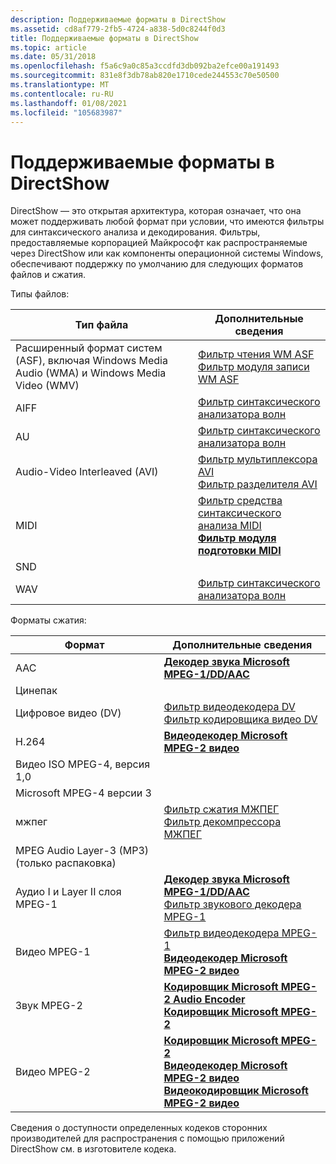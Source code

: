 ```yaml
---
description: Поддерживаемые форматы в DirectShow
ms.assetid: cd8af779-2fb5-4724-a838-5d0c8244f0d3
title: Поддерживаемые форматы в DirectShow
ms.topic: article
ms.date: 05/31/2018
ms.openlocfilehash: f5a6c9a0c85a3ccdfd3db092ba2efce00a191493
ms.sourcegitcommit: 831e8f3db78ab820e1710cede244553c70e50500
ms.translationtype: MT
ms.contentlocale: ru-RU
ms.lasthandoff: 01/08/2021
ms.locfileid: "105683987"
---
```

# <a name="supported-formats-in-directshow"></a>Поддерживаемые форматы в DirectShow

DirectShow — это открытая архитектура, которая означает, что она может поддерживать любой формат при условии, что имеются фильтры для синтаксического анализа и декодирования. Фильтры, предоставляемые корпорацией Майкрософт как распространяемые через DirectShow или как компоненты операционной системы Windows, обеспечивают поддержку по умолчанию для следующих форматов файлов и сжатия.

Типы файлов:



| Тип файла                                                                                        | Дополнительные сведения                                                                                                                  |
|--------------------------------------------------------------------------------------------------|-----------------------------------------------------------------------------------------------------------------------------------|
| Расширенный формат систем (ASF), включая Windows Media Audio (WMA) и Windows Media Video (WMV) | [Фильтр чтения WM ASF](about-the-wm-asf-reader-filter.md)<br/> [Фильтр модуля записи WM ASF](wm-asf-writer-filter.md)<br/> |
| AIFF                                                                                             | [Фильтр синтаксического анализатора волн](wave-parser-filter.md)                                                                                      |
| AU                                                                                               | [Фильтр синтаксического анализатора волн](wave-parser-filter.md)                                                                                      |
| Audio-Video Interleaved (AVI)                                                                    | [Фильтр мультиплексора AVI](avi-mux-filter.md)<br/> [Фильтр разделителя AVI](avi-splitter-filter.md)<br/>                         |
| MIDI                                                                                             | [Фильтр средства синтаксического анализа MIDI](midi-parser-filter.md)<br/> [**Фильтр модуля подготовки MIDI**](midi-renderer-filter.md)<br/>           |
| SND                                                                                              |                                                                                                                                   |
| WAV                                                                                              | [Фильтр синтаксического анализатора волн](wave-parser-filter.md)                                                                                      |



 

Форматы сжатия:



| Формат                                        | Дополнительные сведения                                                                                                                                                                                                                                |
|-----------------------------------------------|-------------------------------------------------------------------------------------------------------------------------------------------------------------------------------------------------------------------------------------------------|
| AAC                                           | [**Декодер звука Microsoft MPEG-1/DD/AAC**](microsoft-mpeg-1-dd-audio-decoder.md)                                                                                                                                                              |
| Цинепак                                       |                                                                                                                                                                                                                                                 |
| Цифровое видео (DV)                            | [Фильтр видеодекодера DV](dv-video-decoder-filter.md)<br/> [Фильтр кодировщика видео DV](dv-video-encoder-filter.md)<br/>                                                                                                             |
| H.264                                         | [**Видеодекодер Microsoft MPEG-2 видео**](microsoft-mpeg-2-video-decoder.md)                                                                                                                                                                        |
| Видео ISO MPEG-4, версия 1,0                  |                                                                                                                                                                                                                                                 |
| Microsoft MPEG-4 версии 3                    |                                                                                                                                                                                                                                                 |
| мжпег                                         | [Фильтр сжатия МЖПЕГ](mjpeg-compressor-filter.md)<br/> [Фильтр декомпрессора МЖПЕГ](mjpeg-decompressor-filter.md)<br/>                                                                                                         |
| MPEG Audio Layer-3 (MP3) (только распаковка) |                                                                                                                                                                                                                                                 |
| Аудио I и Layer II слоя MPEG-1             | [**Декодер звука Microsoft MPEG-1/DD/AAC**](microsoft-mpeg-1-dd-audio-decoder.md)<br/> [Фильтр звукового декодера MPEG-1](mpeg-1-audio-decoder-filter.md)<br/>                                                                         |
| Видео MPEG-1                                  | [Фильтр видеодекодера MPEG-1](mpeg-1-video-decoder-filter.md)<br/> [**Видеодекодер Microsoft MPEG-2 видео**](microsoft-mpeg-2-video-decoder.md)<br/>                                                                                   |
| Звук MPEG-2                                  | [**Кодировщик Microsoft MPEG-2 Audio Encoder**](microsoft-mpeg-2-audio-encoder.md)<br/> [**Кодировщик Microsoft MPEG-2**](microsoft-mpeg-2-encoder.md)<br/>                                                                                     |
| Видео MPEG-2                                  | [**Кодировщик Microsoft MPEG-2**](microsoft-mpeg-2-encoder.md)<br/> [**Видеодекодер Microsoft MPEG-2 видео**](microsoft-mpeg-2-video-decoder.md)<br/> [**Видеокодировщик Microsoft MPEG-2 видео**](microsoft-mpeg-2-video-encoder.md)<br/> |



 

Сведения о доступности определенных кодеков сторонних производителей для распространения с помощью приложений DirectShow см. в изготовителе кодека.

 

 




